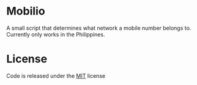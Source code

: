 # Mobilio

A small script that determines what network a mobile number belongs to. Currently only works in the Philippines.

# License
Code is released under the [MIT](https://github.com/twbs/bootstrap/blob/master/LICENSE) license